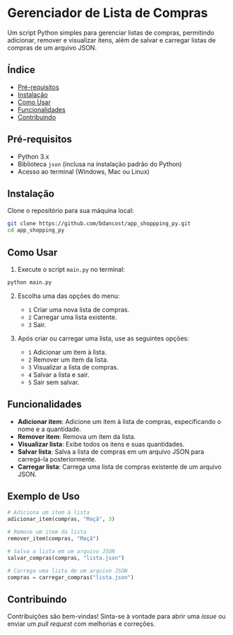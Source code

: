 

# Gerenciador de Lista de Compras

Um script Python simples para gerenciar listas de compras, permitindo adicionar, remover e visualizar itens, além de salvar e carregar listas de compras de um arquivo JSON.

## Índice

- [Pré-requisitos](#pré-requisitos)
- [Instalação](#instalação)
- [Como Usar](#como-usar)
- [Funcionalidades](#funcionalidades)
- [Contribuindo](#contribuindo)

## Pré-requisitos

- Python 3.x
- Biblioteca `json` (inclusa na instalação padrão do Python)
- Acesso ao terminal (Windows, Mac ou Linux)

## Instalação

Clone o repositório para sua máquina local:

```bash
git clone https://github.com/bdancost/app_shoppping_py.git
cd app_shopping_py
```

## Como Usar

1. Execute o script `main.py` no terminal:

```bash
python main.py
```

2. Escolha uma das opções do menu:

   - `1` Criar uma nova lista de compras.
   - `2` Carregar uma lista existente.
   - `3` Sair.

3. Após criar ou carregar uma lista, use as seguintes opções:

   - `1` Adicionar um item à lista.
   - `2` Remover um item da lista.
   - `3` Visualizar a lista de compras.
   - `4` Salvar a lista e sair.
   - `5` Sair sem salvar.

## Funcionalidades

- **Adicionar item**: Adicione um item à lista de compras, especificando o nome e a quantidade.
- **Remover item**: Remova um item da lista.
- **Visualizar lista**: Exibe todos os itens e suas quantidades.
- **Salvar lista**: Salva a lista de compras em um arquivo JSON para carregá-la posteriormente.
- **Carregar lista**: Carrega uma lista de compras existente de um arquivo JSON.

## Exemplo de Uso

```python
# Adiciona um item à lista
adicionar_item(compras, "Maçã", 3)

# Remove um item da lista
remover_item(compras, "Maçã")

# Salva a lista em um arquivo JSON
salvar_compras(compras, "lista.json")

# Carrega uma lista de um arquivo JSON
compras = carregar_compras("lista.json")
```

## Contribuindo

Contribuições são bem-vindas! Sinta-se à vontade para abrir uma _issue_ ou enviar um _pull request_ com melhorias e correções.

